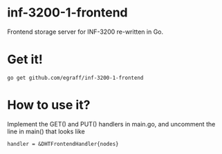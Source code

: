 inf-3200-1-frontend
===================

Frontend storage server for INF-3200 re-written in Go.

# Get it!
    go get github.com/egraff/inf-3200-1-frontend

# How to use it?
Implement the GET() and PUT() handlers in main.go, and uncomment the line in main() that looks like
    
    handler = &DHTFrontendHandler{nodes}
